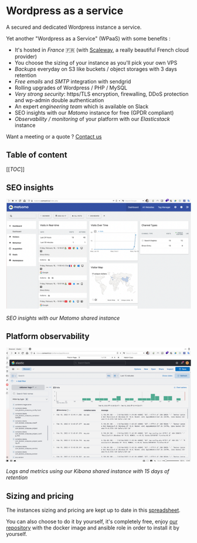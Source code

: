 # Wordpress as a service

A secured and dedicated Wordpress instance a service.

Yet another "Wordpress as a Service" (WPaaS) with some benefits :

* It's hosted in _France_ 🇫🇷 (with [Scaleway](https://www.scaleway.com), a really beautiful French cloud provider)
* You choose the sizing of your instance as you'll pick your own VPS
* _Backups_ everyday on S3 like buckets / object storages with 3 days retention
* _Free emails_ and _SMTP_ integration with sendgrid
* Rolling upgrades of Wordpress / PHP / MySQL
* _Very strong security_: https/TLS encryption, firewalling, DDoS protection and wp-admin double authentication
* An expert _engineering team_ which is available on Slack
* SEO insights with our _Matomo_ instance for free (GPDR compliant)
* _Observability / monitoring_ of your platform with our _Elasticstack_ instance

Want a meeting or a quote ? [Contact us](https://calendly.com/idriss-neumann/intro-comwork-cloud)

## Table of content

[[_TOC_]]

## SEO insights

![matomo](./img/matomo.png)

*_SEO_ insights with our _Matomo_ shared instance*

## Platform observability

![Kibana](./img/kibana.png)

*Logs and metrics using our Kibana shared instance with 15 days of retention*

## Sizing and pricing

The instances sizing and pricing are kept up to date in this [spreadsheet](https://docs.google.com/spreadsheets/d/1rfAaCrcGInxsGCkSZyrdo2W6gZDlLQCIqnz_5qF8gBY).

You can also choose to do it by yourself, it's completely free, enjoy [our repository](https://gitlab.comwork.io/oss/ansible-iac/ansible-wordpress) with the docker image and ansible role in order to install it by yourself.
